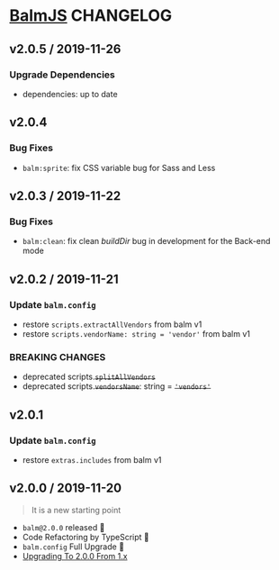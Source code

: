 # [BalmJS](https://balmjs.com/) CHANGELOG

## v2.0.5 / 2019-11-26

### Upgrade Dependencies

- dependencies: up to date

## v2.0.4

### Bug Fixes

- `balm:sprite`: fix CSS variable bug for Sass and Less

## v2.0.3 / 2019-11-22

### Bug Fixes

- `balm:clean`: fix clean _buildDir_ bug in development for the Back-end mode

## v2.0.2 / 2019-11-21

### Update `balm.config`

- restore `scripts.extractAllVendors` from balm v1
- restore `scripts.vendorName: string = 'vendor'` from balm v1

### BREAKING CHANGES

- deprecated scripts.<del>`splitAllVendors`</del>
- deprecated scripts.<del>`vendorsName`</del>: string = <del>`'vendors'`</del>

## v2.0.1

### Update `balm.config`

- restore `extras.includes` from balm v1

## v2.0.0 / 2019-11-20

> It is a new starting point

- `balm@2.0.0` released :tada:
- Code Refactoring by TypeScript :ghost:
- `balm.config` Full Upgrade :rocket:
- [Upgrading To 2.0.0 From 1.x](https://balmjs.com/docs/v2/guide/upgrade/upgrade-2.0.html)
